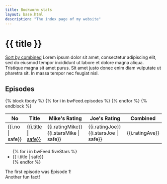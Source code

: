 ```yaml
---
title: Bookworm stats
layout: base.html
description: "The index page of my website"
---
```


<div class="aligning">
<div class="header">

<div class="icon-center-one">
<i class="fa-solid fa-book-open-reader"></i>

# {{ title }}
</div>
<div role="doc-subtitle">
<a href="/sort-combined">Sort by combined</a>
Lorem ipsum dolor sit amet, consectetur adipiscing elit, sed do eiusmod tempor incididunt ut labore et dolore magna aliqua. Tristique magna sit amet purus. Sit amet justo donec enim diam vulputate ut pharetra sit. In massa tempor nec feugiat nisl.
</div>
</div>

<div class="sheet">
<i class="fa-solid fa-headphones"></i>

## Episodes
<table class="table-sortable">
<thead>
<tr>
<th>No</th>
<th>Title</th>
<th>Mike's Rating</th>
<th>Joe's Rating</th>
<th>Combined</th>
</tr>
</thead>


<tbody>
{% block tbody %}
{% for i in bwFeed.episodes %}
<tr>
<td>{{i.no | safe}}</td>
<td>
<a href="{{i.link}}">{{i.title | safe}}</a>
</td>
<td class="rating-cell"> 
<span class="rating-no">{{i.ratingMike}}</span>
<span class ="rating-stars">{{i.starsMike | safe}}</span>
</td>
<td class="rating-cell">
<span class="rating-no">{{i.ratingJoe}}</span>
<span class ="rating-stars">{{i.starsJoe | safe}}</span>
</td>
<td>{{i.ratingAve}}</td>
</tr>
{% endfor %}
{% endblock %}
</tbody>

</table>
</div>
<div class="card-container">
<div class="card-item">
<ul>
{% for i in bwFeed.fiveStars %}
<li>{{ i.title | safe}}</li>
{% endfor %}
</ul>
</div>
<div class="card-item">The first episode was Episode 1!</div>
<div class="card-item">Another fun fact!</div>
</div>
</div>
<script src="js/tablesort.js">
</script>